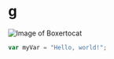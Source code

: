 # g
![Image of Boxertocat](https://octodex.github.com/images/boxertocat_octodex.jpg)
``` javascript
var myVar = "Hello, world!";
```
